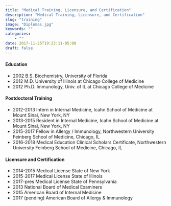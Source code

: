 ```yaml
---
title: "Medical Training, Licensure, and Certification"
description: "Medical Training, Licensure, and Certification"
slug: "training"
image: "Diplomas.jpg"
keywords: ""
categories:
    - ""
date: 2017-11-25T19:23:11-05:00
draft: false
---
```


#### Education
* 2002 B.S. 	Biochemistry, University of Florida
* 2012 M.D. 	University of Illinois at Chicago College of Medicine
* 2012 Ph.D.	Immunology, Univ. of IL at Chicago College of Medicine

#### Postdoctoral Training
* 2012-2013	Intern in Internal Medicine, Icahn School of Medicine at Mount Sinai, New York, NY
* 2013-2015	Resident in Internal Medicine, Icahn School of Medicine at Mount Sinai, New York, NY
* 2015-2017	Fellow in Allergy / Immunology, Northwestern University Feinberg School of Medicine, Chicago, IL
* 2016-2018	Medical Education Clinical Scholars Certificate, Northwestern University Feinberg School of Medicine, Chicago, IL

#### Licensure and Certification
* 2014-2015	Medical License State of New York
* 2015-2017 Medical License State of Illinois
* 2017-pres	Medical License State of Pennsylvania
* 2013		National Board of Medical Examiners
* 2015		American Board of Internal Medicine
* 2017 (pending)	American Board of Allergy & Immunology
